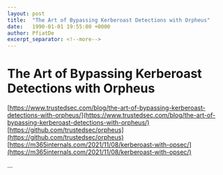 ```yaml
---
layout: post
title:  "The Art of Bypassing Kerberoast Detections with Orpheus"
date:   1990-01-01 19:55:00 +0000
author: PfiatDe
excerpt_separator: <!--more-->
---
```


# The Art of Bypassing Kerberoast Detections with Orpheus
[https://www.trustedsec.com/blog/the-art-of-bypassing-kerberoast-detections-with-orpheus/](https://www.trustedsec.com/blog/the-art-of-bypassing-kerberoast-detections-with-orpheus/)
[https://github.com/trustedsec/orpheus](https://github.com/trustedsec/orpheus)
[https://m365internals.com/2021/11/08/kerberoast-with-opsec/](https://m365internals.com/2021/11/08/kerberoast-with-opsec/)

...
<!--more-->
